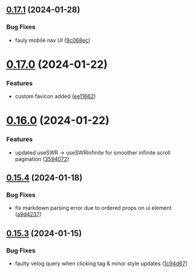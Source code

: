 ## [0.17.1](https://github.com/henrynoowah/blog/compare/v0.17.0...v0.17.1) (2024-01-28)


### Bug Fixes

* fauly mobile nav UI ([9c068ec](https://github.com/henrynoowah/blog/commit/9c068ec56baf65bb6157964837329ca0785579d1))



# [0.17.0](https://github.com/henrynoowah/blog/compare/v0.16.0...v0.17.0) (2024-01-22)


### Features

* custom favicon added ([ee11662](https://github.com/henrynoowah/blog/commit/ee116629c4d7f48530396e61bfa1443f57d5176d))



# [0.16.0](https://github.com/henrynoowah/blog/compare/v0.15.4...v0.16.0) (2024-01-22)


### Features

* updated useSWR -> useSWRInfinite for smoother infinite scroll pagination ([3594072](https://github.com/henrynoowah/blog/commit/359407225f5e5dbb6b6274f9dd76fec50416e3e8))



## [0.15.4](https://github.com/henrynoowah/blog/compare/v0.15.3...v0.15.4) (2024-01-18)


### Bug Fixes

* fix markdown parsing error due to ordered props on ul element ([a9d4237](https://github.com/henrynoowah/blog/commit/a9d4237d06b99940451f7b1547cb084ea1148d6f))



## [0.15.3](https://github.com/henrynoowah/blog/compare/v0.15.2...v0.15.3) (2024-01-15)


### Bug Fixes

* faulty velog query when clicking tag & minor style updates ([1c94d67](https://github.com/henrynoowah/blog/commit/1c94d67029dea4f35072c0b48f8ba41a7747a6d1))



